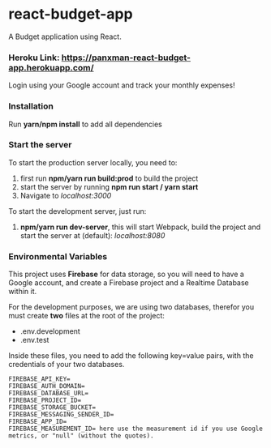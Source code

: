 # react-budget-app
A Budget application using React.

### Heroku Link: https://panxman-react-budget-app.herokuapp.com/
Login using your Google account and track your monthly expenses!

### Installation

Run **yarn/npm install** to add all dependencies

### Start the server
To start the production server locally, you need to:
1) first run **npm/yarn run build:prod** to build the project
2) start the server by running **npm run start / yarn start**
3) Navigate to *localhost:3000*

To start the development server, just run:
1) **npm/yarn run dev-server**, this will start Webpack, build the project and start the server at (default): *localhost:8080*

### Environmental Variables
This project uses **Firebase** for data storage, so you will need to have a Google account, and create a Firebase project and a Realtime Database within it.

For the development purposes, we are using two databases, therefor you must create **two** files at the root of the project:
* .env.development
* .env.test

Inside these files, you need to add the following key=value pairs, with the credentials of your two databases.
```
FIREBASE_API_KEY=
FIREBASE_AUTH_DOMAIN=
FIREBASE_DATABASE_URL=
FIREBASE_PROJECT_ID=
FIREBASE_STORAGE_BUCKET=
FIREBASE_MESSAGING_SENDER_ID=
FIREBASE_APP_ID=
FIREBASE_MEASUREMENT_ID= here use the measurement id if you use Google metrics, or "null" (without the quotes).
```
